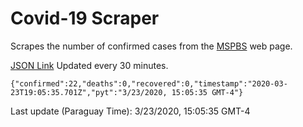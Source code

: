# Covid-19 Scraper

Scrapes the number of confirmed cases from the [MSPBS](https://www.mspbs.gov.py/covid-19.php) web page.

[JSON Link](https://jmayalag.github.io/covid19-scrape/cases.json)
Updated every 30 minutes.
```
{"confirmed":22,"deaths":0,"recovered":0,"timestamp":"2020-03-23T19:05:35.701Z","pyt":"3/23/2020, 15:05:35 GMT-4"}
```
Last update (Paraguay Time): 3/23/2020, 15:05:35 GMT-4